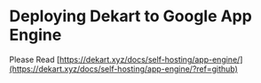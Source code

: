 # Deploying Dekart to Google App Engine

Please Read [https://dekart.xyz/docs/self-hosting/app-engine/](https://dekart.xyz/docs/self-hosting/app-engine/?ref=github)